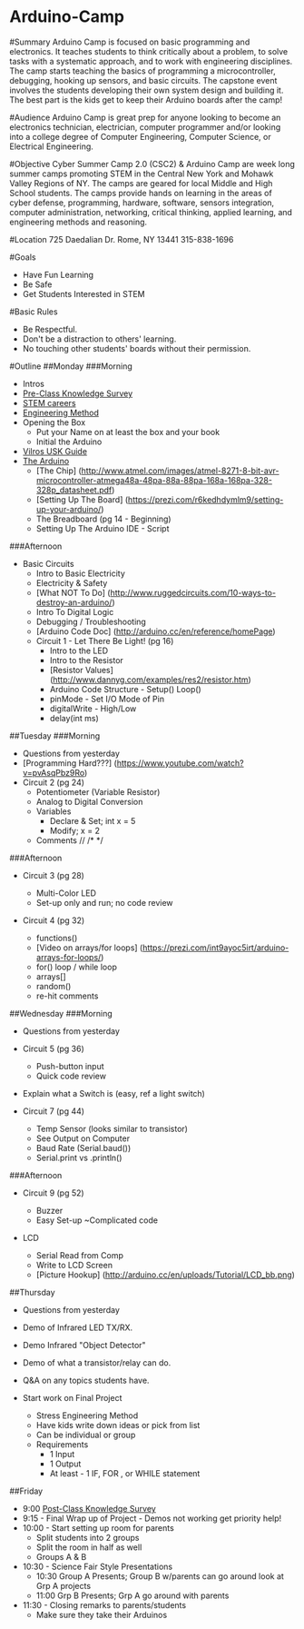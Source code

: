 Arduino-Camp
============

#Summary
Arduino Camp is focused on basic programming and electronics. It teaches students to think critically about a problem, to solve tasks with a systematic approach, and to work with engineering disciplines. The camp starts teaching the basics of programming a microcontroller, debugging, hooking up sensors, and basic circuits. The capstone event involves the students developing their own system design and building it. The best part is the kids get to keep their Arduino boards after the camp! 

#Audience
Arduino Camp is great prep for anyone looking to become an electronics technician, electrician, computer programmer and/or looking into a college degree of Computer Engineering, Computer Science, or Electrical Engineering.

#Objective
Cyber Summer Camp 2.0 (CSC2) & Arduino Camp are week long summer camps promoting STEM in the Central New York and Mohawk Valley Regions of NY. The camps are geared for local Middle and High School students. The camps provide hands on learning in the areas of cyber defense, programming, hardware, software, sensors integration, computer administration, networking, critical thinking, applied learning, and engineering methods and reasoning.

#Location
725 Daedalian Dr.
Rome, NY 13441
315-838-1696 

#Goals
- Have Fun Learning
- Be Safe
- Get Students Interested in STEM

#Basic Rules
- Be Respectful.
- Don't be a distraction to others' learning.
- No touching other students' boards without their permission.

#Outline
##Monday
###Morning
- Intros
- [Pre-Class Knowledge Survey](https://docs.google.com/forms/d/1BN4KHPlSlFA1BTNJHGzhZznNlW7po9thQxIOtxHiV5M/viewform)
- [STEM careers](https://www.youtube.com/watch?v=3bnMBhO0LnU)
- [Engineering Method](https://prezi.com/jdhol8z_zskh/engineering-method/ "Pressi")
- Opening the Box
  - Put your Name on at least the box and your book
  - Initial the Arduino
- [Vilros USK Guide](http://www.amazon.com/Arduino-Ultimate-Starter-Includes-Instruction/dp/B00BT0NDB8)
- [The Arduino](https://www.youtube.com/watch?v=CqrQmQqpHXc "YouTube")
  - [The Chip] (http://www.atmel.com/images/atmel-8271-8-bit-avr-microcontroller-atmega48a-48pa-88a-88pa-168a-168pa-328-328p_datasheet.pdf)
  - [Setting Up The Board] (https://prezi.com/r6kedhdymlm9/setting-up-your-arduino/)
  - The Breadboard (pg 14 - Beginning)
  - Setting Up The Arduino IDE - Script

###Afternoon
- Basic Circuits
  - Intro to Basic Electricity
  - Electricity  & Safety
  - [What NOT To Do] (http://www.ruggedcircuits.com/10-ways-to-destroy-an-arduino/)
  - Intro To Digital Logic
  - Debugging / Troubleshooting
  - [Arduino Code Doc] (http://arduino.cc/en/reference/homePage)
  - Circuit 1 - Let There Be Light! (pg 16)
    - Intro to the LED
    - Intro to the Resistor
    - [Resistor Values] (http://www.dannyg.com/examples/res2/resistor.htm)
    - Arduino Code Structure - Setup() Loop()
    - pinMode - Set I/O Mode of Pin
    - digitalWrite - High/Low
    - delay(int ms)

##Tuesday
###Morning
- Questions from yesterday
- [Programming Hard???] (https://www.youtube.com/watch?v=pvAsqPbz9Ro)
- Circuit 2 (pg 24)
  - Potentiometer (Variable Resistor)
  - Analog to Digital Conversion
  - Variables
    - Declare & Set; int x = 5
    - Modify; x = 2
  - Comments // /* */ 

###Afternoon
- Circuit 3 (pg 28)
  - Multi-Color LED
  - Set-up only and run; no code review

- Circuit 4 (pg 32)
  - functions()
  - [Video on arrays/for loops] (https://prezi.com/int9ayoc5irt/arduino-arrays-for-loops/)
  - for() loop / while loop
  - arrays[] 
  - random()
  - re-hit comments


##Wednesday
###Morning
- Questions from yesterday
- Circuit 5 (pg 36)
  - Push-button input
  - Quick code review
- Explain what a Switch is (easy, ref a light switch)


- Circuit 7 (pg 44)
  - Temp Sensor (looks similar to transistor)
  - See Output on Computer
  - Baud Rate (Serial.baud())
  - Serial.print vs .println()

###Afternoon
- Circuit 9 (pg 52)
  - Buzzer
  - Easy Set-up ~Complicated code

- LCD
  - Serial Read from Comp
  - Write to LCD Screen
  - [Picture Hookup] (http://arduino.cc/en/uploads/Tutorial/LCD_bb.png)

##Thursday
- Questions from yesterday
- Demo of Infrared LED TX/RX.
- Demo Infrared "Object Detector"
- Demo of what a transistor/relay can do.
- Q&A on any topics students have.

- Start work on Final Project
  - Stress Engineering Method
  - Have kids write down ideas or pick from list
  - Can be individual or group
  - Requirements
    - 1 Input
    - 1 Output
    - At least - 1 IF, FOR , or WHILE statement

##Friday
- 9:00 [Post-Class Knowledge Survey](https://goo.gl/forms/wbObVKZBGiwpWEQW2)
- 9:15 - Final Wrap up of Project - Demos not working get priority help! 
- 10:00 - Start setting up room for parents
  - Split students into 2 groups
  - Split the room in half as well
  - Groups A & B
- 10:30 - Science Fair Style Presentations
  - 10:30 Group A Presents; Group B w/parents can go around look at Grp A projects
  - 11:00 Grp B Presents; Grp A go around with parents
- 11:30 - Closing remarks to parents/students
  - Make sure they take their Arduinos

